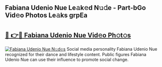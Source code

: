 ## Fabiana Udenio Nue Le𝚊k𝚎d N𝚞𝚍e - Part-bGo Vid𝚎o Photos Le𝚊ks grpEa

# <h2><a href="http://fb2u4kc.evod.top/?m=Fabiana+Udenio+Nue">🔗 👉🔴 Fabiana Udenio Nue Vid𝚎o Ph𝚘t𝚘s</a></h2>

[![Fabiana Udenio Nue N𝚞d𝚎s](https://i.imgur.com/8V9OHl7.gif)](http://fb2u4kc.evod.top/?m=Fabiana+Udenio+Nue)
Social media personality Fabiana Udenio Nue recognized for their dance and lifestyle content. Public figures Fabiana Udenio Nue can use their influence to promote social change. 
